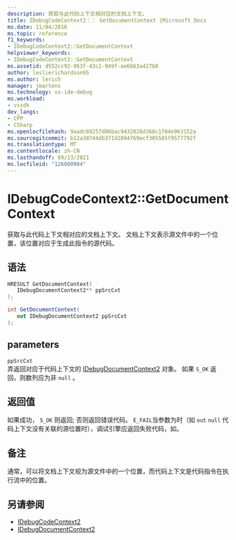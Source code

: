 ```yaml
---
description: 获取与此代码上下文相对应的文档上下文。
title: IDebugCodeContext2：： GetDocumentContext |Microsoft Docs
ms.date: 11/04/2016
ms.topic: reference
f1_keywords:
- IDebugCodeContext2::GetDocumentContext
helpviewer_keywords:
- IDebugCodeContext2::GetDocumentContext
ms.assetid: d552cc92-963f-43c1-949f-ae6b63a427b8
author: leslierichardson95
ms.author: lerich
manager: jmartens
ms.technology: vs-ide-debug
ms.workload:
- vssdk
dev_langs:
- CPP
- CSharp
ms.openlocfilehash: 9aadc89257d86bac9432026d368c1f84e963152a
ms.sourcegitcommit: b12a38744db371d2894769ecf305585f9577792f
ms.translationtype: MT
ms.contentlocale: zh-CN
ms.lasthandoff: 09/13/2021
ms.locfileid: "126600904"
---
```

# <a name="idebugcodecontext2getdocumentcontext"></a>IDebugCodeContext2::GetDocumentContext
获取与此代码上下文相对应的文档上下文。 文档上下文表示源文件中的一个位置，该位置对应于生成此指令的源代码。

## <a name="syntax"></a>语法

```cpp
HRESULT GetDocumentContext( 
   IDebugDocumentContext2** ppSrcCxt
);
```

```csharp
int GetDocumentContext( 
   out IDebugDocumentContext2 ppSrcCxt
);
```

## <a name="parameters"></a>parameters
`ppSrcCxt`\
弄返回对应于代码上下文的 [IDebugDocumentContext2](../../../extensibility/debugger/reference/idebugdocumentcontext2.md) 对象。 如果 `S_OK` 返回，则数列应为非 `null` 。

## <a name="return-value"></a>返回值
 如果成功， `S_OK` 则返回; 否则返回错误代码。 `E_FAIL`当参数为时（如 `out` `null` 代码上下文没有关联的源位置时），调试引擎应返回失败代码，如。

## <a name="remarks"></a>备注
 通常，可以将文档上下文视为源文件中的一个位置，而代码上下文是代码指令在执行流中的位置。

## <a name="see-also"></a>另请参阅
- [IDebugCodeContext2](../../../extensibility/debugger/reference/idebugcodecontext2.md)
- [IDebugDocumentContext2](../../../extensibility/debugger/reference/idebugdocumentcontext2.md)
